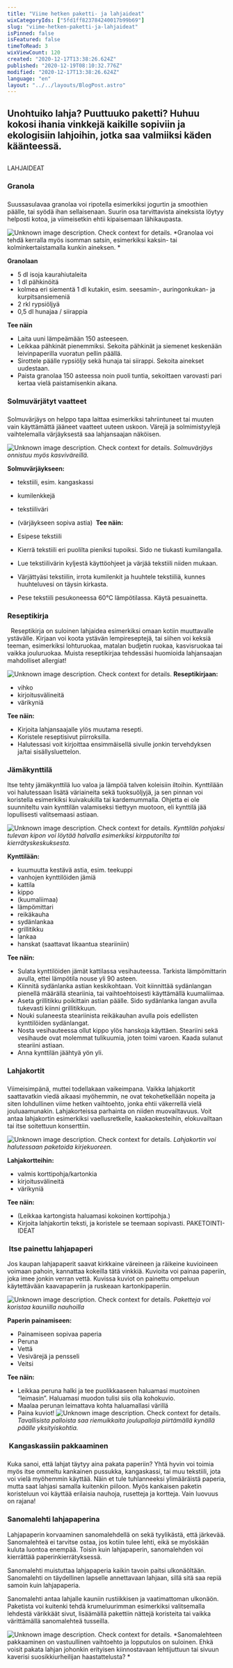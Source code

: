```yaml
---
title: "Viime hetken paketti- ja lahjaideat"
wixCategoryIds: ["5fd1ff823784240017b99b69"]
slug: "viime-hetken-paketti-ja-lahjaideat"
isPinned: false
isFeatured: false
timeToRead: 3
wixViewCount: 120
created: "2020-12-17T13:38:26.624Z"
published: "2020-12-19T08:10:32.776Z"
modified: "2020-12-17T13:38:26.624Z"
language: "en"
layout: "../../layouts/BlogPost.astro"
---
```

## Unohtuiko lahja? Puuttuuko paketti? Huhuu kokosi ihania vinkkejä kaikille sopiviin ja ekologisiin lahjoihin, jotka saa valmiiksi käden käänteessä.&nbsp;
## 
LAHJAIDEAT

### Granola
### 
### 
Suussasulavaa granolaa voi ripotella esimerkiksi jogurtin ja smoothien päälle, tai syödä ihan sellaisenaan. Suurin osa tarvittavista aineksista löytyy helposti kotoa, ja viimeisetkin ehtii kipaisemaan lähikaupasta.

![Unknown image description. Check context for details.](https://static.wixstatic.com/media/07242a_cddb8bcd29cc47689184fd4b5d3a5b5b~mv2.jpg)
*Granolaa voi tehdä kerralla myös isomman satsin, esimerkiksi kaksin- tai kolminkertaistamalla kunkin aineksen. *

**Granolaan**
- 5 dl isoja kaurahiutaleita
- 1 dl pähkinöitä
- kolmea eri siementä 1 dl kutakin, esim. seesamin-, auringonkukan- ja kurpitsansiemeniä
- 2 rkl rypsiöljyä
- 0,5 dl hunajaa / siirappia

**Tee näin**
- Laita uuni lämpeämään 150 asteeseen.
- Leikkaa pähkinät pienemmiksi. Sekoita pähkinät ja siemenet keskenään leivinpaperilla vuoratun pellin päällä.
- Sirottele päälle rypsiöljy sekä hunaja tai siirappi. Sekoita ainekset uudestaan.
- Paista granolaa 150 asteessa noin puoli tuntia, sekoittaen varovasti pari kertaa vielä paistamisenkin aikana.


### Solmuvärjätyt vaatteet
### 
Solmuvärjäys on helppo tapa laittaa esimerkiksi tahriintuneet tai muuten vain käyttämättä jääneet vaatteet uuteen uskoon. Värejä ja solmimistyylejä vaihtelemalla värjäyksestä saa lahjansaajan näköisen.

![Unknown image description. Check context for details.](https://static.wixstatic.com/media/07242a_a274c213f184408580f3d242b5103782~mv2.png)
*Solmuvärjäys onnistuu myös kasviväreillä.*

**Solmuvärjäykseen:**

- tekstiili, esim. kangaskassi&nbsp;
- kumilenkkejä
- tekstiiliväri
- (värjäykseen sopiva astia)
&nbsp;**Tee näin:**

- Esipese tekstiili
- Kierrä tekstiili eri puolilta pieniksi tupoiksi. Sido ne tiukasti kumilangalla.
- Lue tekstiilivärin kyljestä käyttöohjeet ja värjää tekstiili niiden mukaan.
- Värjättyäsi tekstiilin, irrota kumilenkit ja huuhtele tekstiiliä, kunnes huuhteluvesi on täysin kirkasta.&nbsp;
- Pese tekstiili pesukoneessa 60°C lämpötilassa. Käytä pesuainetta.&nbsp;

### Reseptikirja
&nbsp;
Reseptikirja on suloinen lahjaidea esimerkiksi omaan kotiin muuttavalle ystävälle. Kirjaan voi koota ystävän lempireseptejä, tai siihen voi keksiä teeman, esimerkiksi lohturuokaa, matalan budjetin ruokaa, kasvisruokaa tai vaikka jouluruokaa. Muista reseptikirjaa tehdessäsi huomioida lahjansaajan mahdolliset allergiat!


![Unknown image description. Check context for details.](https://static.wixstatic.com/media/07242a_2fcb283c294940fc98d80ee51a0008c3~mv2.png)
**Reseptikirjaan:**

- vihko
- kirjoitusvälineitä
- värikyniä

**Tee näin:**

- Kirjoita lahjansaajalle ylös muutama resepti.
- Koristele reseptisivut piirroksilla.&nbsp;
- Halutessasi voit kirjoittaa ensimmäisellä sivulle jonkin tervehdyksen ja/tai sisällysluettelon.&nbsp;

### Jämäkynttilä

Itse tehty jämäkynttilä luo valoa ja lämpöä talven koleisiin iltoihin. Kynttilään voi halutessaan lisätä väriaineita sekä tuoksuöljyjä, ja sen pinnan voi koristella esimerkiksi kuivakukilla tai kardemummalla. Ohjetta ei ole suunniteltu vain kynttilän valamiseksi tiettyyn muotoon, eli kynttilä jää lopullisesti valitsemaasi astiaan.&nbsp;

![Unknown image description. Check context for details.](https://static.wixstatic.com/media/07242a_9da36fc61f0a4f9697bf6e13d340f875~mv2.png)
*Kynttilän pohjaksi tulevan kipon voi löytää halvalla esimerkiksi kirpputorilta tai kierrätyskeskuksesta.*

**Kynttilään:**

- kuumuutta kestävä astia, esim. teekuppi
- vanhojen kynttilöiden jämiä&nbsp;
- kattila
- kippo&nbsp;
- (kuumaliimaa)
- lämpömittari
- reikäkauha
- sydänlankaa
- grillitikku
- lankaa
- hanskat (saattavat likaantua steariiniin)&nbsp;

**Tee näin:**

- Sulata kynttilöiden jämät kattilassa vesihauteessa. Tarkista lämpömittarin avulla, ettei lämpötila nouse yli 90 asteen.
- Kiinnitä sydänlanka astian keskikohtaan. Voit kiinnittää sydänlangan pienellä määrällä steariinia, tai vaihtoehtoisesti käyttämällä kuumaliimaa.
- Aseta grillitikku poikittain astian päälle. Sido sydänlanka langan avulla tukevasti kiinni grillitikkuun.
- Nouki sulaneesta steariinista reikäkauhan avulla pois edellisten kynttilöiden sydänlangat.&nbsp;
- Nosta vesihauteessa ollut kippo ylös hanskoja käyttäen. Steariini sekä vesihaude ovat molemmat tulikuumia, joten toimi varoen. Kaada sulanut steariini astiaan.&nbsp;
- Anna kynttilän jäähtyä yön yli.&nbsp;

### Lahjakortit
### 
Viimeisimpänä, muttei todellakaan vaikeimpana. Vaikka lahjakortit saattavatkin viedä aikaasi myöhemmin, ne ovat tekohetkellään nopeita ja siten lohdullinen viime hetken vaihtoehto, jonka ehtii väkerrellä vielä jouluaamunakin. Lahjakorteissa parhainta on niiden muovailtavuus. Voit antaa lahjakortin esimerkiksi vaellusretkelle, kaakaokesteihin, elokuvailtaan tai itse soitettuun konserttiin.

![Unknown image description. Check context for details.](https://static.wixstatic.com/media/07242a_91a62db73cf849898033d79344f20255~mv2.png)
*Lahjakortin voi halutessaan paketoida kirjekuoreen.*

**Lahjakortteihin:**

- valmis korttipohja/kartonkia
- kirjoitusvälineitä
- värikyniä

**Tee näin:**

- (Leikkaa kartongista haluamasi kokoinen korttipohja.)
- Kirjoita lahjakortin teksti, ja koristele se teemaan sopivasti.
PAKETOINTI-IDEAT

### &nbsp;Itse painettu lahjapaperi

Jos kaupan lahjapaperit saavat kirkkaine väreineen ja räikeine kuvioineen voimaan pahoin, kannattaa kokeilla tätä vinkkiä. Kuvioita voi painaa paperiin, joka imee jonkin verran vettä. Kuvissa kuviot on painettu ompeluun käytettävään kaavapaperiin ja ruskeaan kartonkipaperiin.

![Unknown image description. Check context for details.](https://static.wixstatic.com/media/07242a_bad21a71a47945569ee36e6b95bc642b~mv2.png)
*Paketteja voi koristaa kauniilla nauhoilla*

**Paperin painamiseen:**
- Painamiseen sopivaa paperia
- Peruna
- Vettä
- Vesivärejä ja pensseli
- Veitsi

**Tee näin:**
- Leikkaa peruna halki ja tee puolikkaaseen haluamasi muotoinen “leimasin”. Haluamasi muodon tulisi siis olla kohokuvio.&nbsp;
- Maalaa perunan leimattava kohta haluamallasi värillä
- Paina kuviot!
![Unknown image description. Check context for details.](https://static.wixstatic.com/media/07242a_705d5588b51f4a10b0b5dccacdadb729~mv2.png)
*Tavallisista palloista saa riemuikkaita joulupalloja piirtämällä kynällä päälle yksityiskohtia.*

### &nbsp;Kangaskassiin pakkaaminen
### 
Kuka sanoi, että lahjat täytyy aina pakata paperiin? Yhtä hyvin voi toimia myös itse ommeltu kankainen pussukka, kangaskassi, tai muu tekstiili, jota voi vielä myöhemmin käyttää. Näin et tule tuhlanneeksi ylimääräistä paperia, mutta saat lahjasi samalla kuitenkin piiloon. Myös kankaisen paketin koristeluun voi käyttää erilaisia nauhoja, rusetteja ja kortteja. Vain luovuus on rajana!

### Sanomalehti lahjapaperina

Lahjapaperin korvaaminen sanomalehdellä on sekä tyylikästä, että järkevää. Sanomalehteä ei tarvitse ostaa, jos kotiin tulee lehti, eikä se myöskään kuluta luontoa enempää. Toisin kuin lahjapaperin, sanomalehden voi kierrättää paperinkierrätyksessä.&nbsp;

Sanomalehti muistuttaa lahjapaperia kaikin tavoin paitsi ulkonäöltään. Sanomalehti on täydellinen lapselle annettavaan lahjaan, sillä sitä saa repiä samoin kuin lahjapaperia.&nbsp;

Sanomalehti antaa lahjalle kauniin rustiikkisen ja vaatimattoman ulkonäön. Paketista voi kuitenki tehdä krumeluurimman esimerkiksi valitsemalla lehdestä värikkäät sivut, lisäämällä pakettiin nättejä koristeita tai vaikka värittämällä sanomalehteä tusseilla.&nbsp;

![Unknown image description. Check context for details.](https://static.wixstatic.com/media/07242a_88a75f24585d4acf82c3b4e4f7a658e4~mv2.png)
*Sanomalehteen pakkaaminen on vastuullinen vaihtoehto ja lopputulos on suloinen. Ehkä voisit pakata lahjan johonkin erityisen kiinnostavaan lehtijuttuun tai sivuun kaverisi suosikkiurheilijan haastattelusta? *






